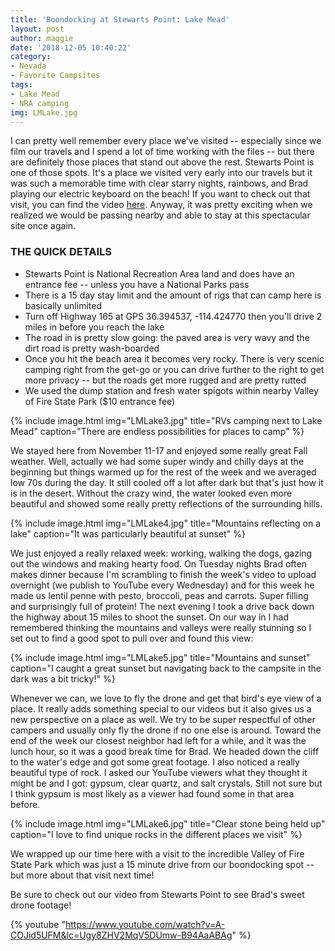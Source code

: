 ```yaml
---
title: 'Boondocking at Stewarts Point: Lake Mead'
layout: post
author: maggie
date: '2018-12-05 10:40:22'
category:
- Nevada
- Favorite Campsites
tags:
- Lake Mead
- NRA camping
img: LMLake.jpg
---
```


I can pretty well remember every place we've visited -- especially since we film our travels and I spend a lot of time working with the files -- but there are definitely those places that stand out above the rest. Stewarts Point is one of those spots. It's a place we visited very early into our travels but it was such a memorable time with clear starry nights, rainbows, and Brad playing our electric keyboard on the beach! If you want to check out that visit, you can find the video [here](https://www.youtube.com/watch?v=sWLueYqAUP0). Anyway, it was pretty exciting when we realized we would be passing nearby and able to stay at this spectacular site once again.

### THE QUICK DETAILS
* Stewarts Point is National Recreation Area land and does have an entrance fee -- unless you have a National Parks pass
* There is a 15 day stay limit and the amount of rigs that can camp here is basically unlimited
* Turn off Highway 165 at GPS 36.394537, -114.424770 then you'll drive 2 miles in before you reach the lake
* The road in is pretty slow going: the paved area is very wavy and the dirt road is pretty wash-boarded
* Once you hit the beach area it becomes very rocky. There is very scenic camping right from the get-go or you can drive further to the right to get more privacy -- but the roads get more rugged and are pretty rutted
* We used the dump station and fresh water spigots within nearby Valley of Fire State Park ($10 entrance fee)

{% include image.html img="LMLake3.jpg" title="RVs camping next to Lake Mead" caption="There are endless possibilities for places to camp" %}

We stayed here from November 11-17 and enjoyed some really great Fall weather. Well, actually we had some super windy and chilly days at the beginning but things warmed up for the rest of the week and we averaged low 70s during the day. It still cooled off a lot after dark but that's just how it is in the desert. Without the crazy wind, the water looked even more beautiful and showed some really pretty reflections of the surrounding hills.

{% include image.html img="LMLake4.jpg" title="Mountains reflecting on a lake" caption="It was particularly beautiful at sunset" %}

We just enjoyed a really relaxed week: working, walking the dogs, gazing out the windows and making hearty food. On Tuesday nights Brad often makes dinner because I'm scrambling to finish the week's video to upload overnight (we publish to YouTube every Wednesday) and for this week he made us lentil penne with pesto, broccoli, peas and carrots. Super filling and surprisingly full of protein! The next evening I took a drive back down the highway about 15 miles to shoot the sunset. On our way in I had remembered thinking the mountains and valleys were really stunning so I set out to find a good spot to pull over and found this view:

{% include image.html img="LMLake5.jpg" title="Mountains and sunset" caption="I caught a great sunset but navigating back to the campsite in the dark was a bit tricky!" %}

Whenever we can, we love to fly the drone and get that bird's eye view of a place. It really adds something special to our videos but it also gives us a new perspective on a place as well. We try to be super respectful of other campers and usually only fly the drone if no one else is around. Toward the end of the week our closest neighbor had left for a while, and it was the lunch hour, so it was a good break time for Brad. We headed down the cliff to the water's edge and got some great footage. I also noticed a really beautiful type of rock. I asked our YouTube viewers what they thought it might be and I got: gypsum, clear quartz, and salt crystals. Still not sure but I think gypsum is most likely as a viewer had found some in that area before.

{% include image.html img="LMLake6.jpg" title="Clear stone being held up" caption="I love to find unique rocks in the different places we visit" %}

We wrapped up our time here with a visit to the incredible Valley of Fire State Park which was just a 15 minute drive from our boondocking spot -- but more about that visit next time!


Be sure to check out our video from Stewarts Point to see Brad's sweet drone footage!

{% youtube "https://www.youtube.com/watch?v=A-COJid5UFM&lc=Ugy8ZHV2MqV5DUmw-B94AaABAg" %}